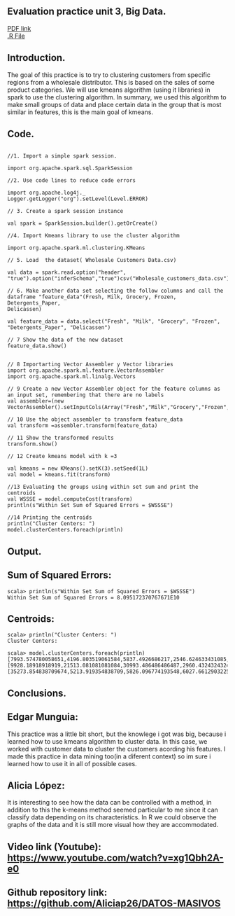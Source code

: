 ## Evaluation practice unit 3, Big Data.  

[PDF link]()  
[.R File](https://github.com/Aliciap26/DATOS-MASIVOS/blob/unit_3/evaluation%20practice/unit3_bigdata.scala)  

## Introduction.  
The goal of this practice is to try to clustering customers from specific regions from a wholesale distributor. 
This is based on the sales of some product categories. We will use kmeans algorithm (using it libraries) in spark to use the clustering algorithm. In summary, we used this algorithm to make small groups of data and place certain data in the group that is most similar in features, this is the main goal of kmeans.


## Code.  

~~~

//1. Import a simple spark session.

import org.apache.spark.sql.SparkSession

//2. Use code lines to reduce code errors

import org.apache.log4j._
Logger.getLogger("org").setLevel(Level.ERROR)

// 3. Create a spark session instance

val spark = SparkSession.builder().getOrCreate()

//4. Import Kmeans library to use the cluster algorithm

import org.apache.spark.ml.clustering.KMeans

// 5. Load  the dataset( Wholesale Customers Data.csv)

val data = spark.read.option("header", "true").option("inferSchema","true")csv("Wholesale_customers_data.csv")

// 6. Make another data set selecting the follow columns and call the dataframe "feature_data"(Fresh, Milk, Grocery, Frozen, Detergents_Paper,
Delicassen)

val feature_data = data.select("Fresh", "Milk", "Grocery", "Frozen", "Detergents_Paper", "Delicassen")

// 7 Show the data of the new dataset
feature_data.show()


// 8 Importarting Vector Assembler y Vector libraries
import org.apache.spark.ml.feature.VectorAssembler
import org.apache.spark.ml.linalg.Vectors

// 9 Create a new Vector Assembler object for the feature columns as an input set, remembering that there are no labels
val assembler=(new VectorAssembler().setInputCols(Array("Fresh","Milk","Grocery","Frozen","Detergents_Paper","Delicassen")).setOutputCol("features"))

// 10 Use the object assembler to transform feature_data
val transform =assembler.transform(feature_data)

// 11 Show the transformed results
transform.show()

// 12 Create kmeans model with k =3

val kmeans = new KMeans().setK(3).setSeed(1L)
val model = kmeans.fit(transform)

//13 Evaluating the groups using within set sum and print the centroids
val WSSSE = model.computeCost(transform)
println(s"Within Set Sum of Squared Errors = $WSSSE")

//14 Printing the centroids 
println("Cluster Centers: ")
model.clusterCenters.foreach(println)

~~~



## Output.  
## Sum of Squared Errors:  
~~~
scala> println(s"Within Set Sum of Squared Errors = $WSSSE")
Within Set Sum of Squared Errors = 8.095172370767671E10

~~~
## Centroids:  
~~~
scala> println("Cluster Centers: ")
Cluster Centers: 

scala> model.clusterCenters.foreach(println)
[7993.574780058651,4196.803519061584,5837.4926686217,2546.624633431085,2016.2873900293255,1151.4193548387098]
[9928.18918918919,21513.081081081084,30993.486486486487,2960.4324324324325,13996.594594594595,3772.3243243243246]
[35273.854838709674,5213.919354838709,5826.096774193548,6027.6612903225805,1006.9193548387096,2237.6290322580644]
~~~


## Conclusions.  



## Edgar Munguia:  
This practice was a little bit short, but the knowlege i got was big, because i learned how to use kmeans algorithm to cluster data. In this case, we worked with customer data to cluster the customers acording his features. I made this practice in data mining too(in a diferent context) so im sure i learned how to use it in all of possible cases.


## Alicia López: 
It is interesting to see how the data can be controlled with a method, in addition to this the k-means method seemed particular to me since it can classify data depending on its characteristics.
In R we could observe the graphs of the data and it is still more visual how they are accommodated.




## Video link (Youtube):  https://www.youtube.com/watch?v=xg1Qbh2A-e0


## Github repository link:  https://github.com/Aliciap26/DATOS-MASIVOS







